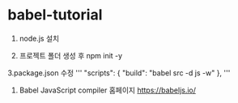 # babel-tutorial
1. node.js 설치  

2. 프로젝트 폴더 생성 후 npm init -y

3.package.json 수정
'''
  "scripts": {
    "build": "babel src -d js -w"
  },
'''

1. Babel JavaScript compiler 홈페이지 https://babeljs.io/

